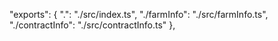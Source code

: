 
  "exports": {
    ".": "./src/index.ts",
    "./farmInfo": "./src/farmInfo.ts",
    "./contractInfo": "./src/contractInfo.ts"
  },